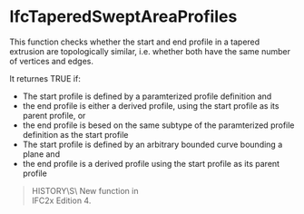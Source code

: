 IfcTaperedSweptAreaProfiles
===========================
This function checks whether the start and end profile in a tapered extrusion
are topologically similar, i.e. whether both have the same number of vertices
and edges.  
  
It returnes TRUE if:  
  
* The start profile is defined by a paramterized profile definition and   
* the end profile is either a derived profile, using the start profile as its parent profile, or  
* the end profile is besed on the same subtype of the paramterized profile definition as the start profile   
* The start profile is defined by an arbitrary bounded curve bounding a plane and   
* the end profile is a derived profile using the start profile as its parent profile   
  
> HISTORY\S\ New function in  
IFC2x Edition 4.  


